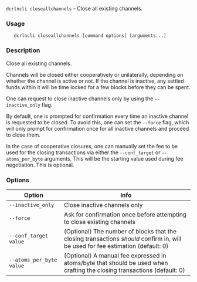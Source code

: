 `dcrlncli closeallchannels` - Close all existing channels.

### Usage
```
   dcrlncli closeallchannels [command options] [arguments...]
```

### Description

Close all existing channels.

Channels will be closed either cooperatively or unilaterally, depending
on whether the channel is active or not. If the channel is inactive, any
settled funds within it will be time locked for a few blocks before they
can be spent.

One can request to close inactive channels only by using the
`--inactive_only` flag.

By default, one is prompted for confirmation every time an inactive
channel is requested to be closed. To avoid this, one can set the
`--force` flag, which will only prompt for confirmation once for all
inactive channels and proceed to close them.

In the case of cooperative closures, one can manually set the fee to
be used for the closing transactions via either the `--conf_target` or
`--atoms_per_byte` arguments. This will be the starting value used during
fee negotiation. This is optional.

### Options
|Option|Info|
|--|--|
|`--inactive_only`|        Close inactive channels only|
|`--force`|                Ask for confirmation once before attempting to close existing channels|
|`--conf_target value`|     (Optional) The number of blocks that the closing transactions *should* confirm in, will be used for fee estimation (default: 0)|
|`--atoms_per_byte value`|  (Optional) A manual fee expressed in atoms/byte that should be used when crafting the closing transactions (default: 0)|
